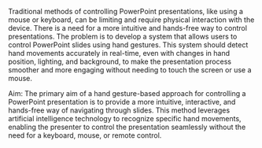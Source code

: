Traditional methods of controlling PowerPoint presentations, like using a mouse or 
keyboard, can be limiting and require physical interaction with the device. There is a need for a 
more intuitive and hands-free way to control presentations. 
The problem is to develop a system that allows users to control PowerPoint slides using hand 
gestures. This system should detect hand movements accurately in real-time, even with changes 
in hand position, lighting, and background, to make the presentation process smoother and more 
engaging without needing to touch the screen or use a mouse. 

Aim: 
The primary aim of a hand gesture-based approach for controlling a PowerPoint presentation is to 
provide a more intuitive, interactive, and hands-free way of navigating through slides. This method 
leverages artificial intelligence technology to recognize specific hand movements, enabling the 
presenter to control the presentation seamlessly without the need for a keyboard, mouse, or remote 
control.
